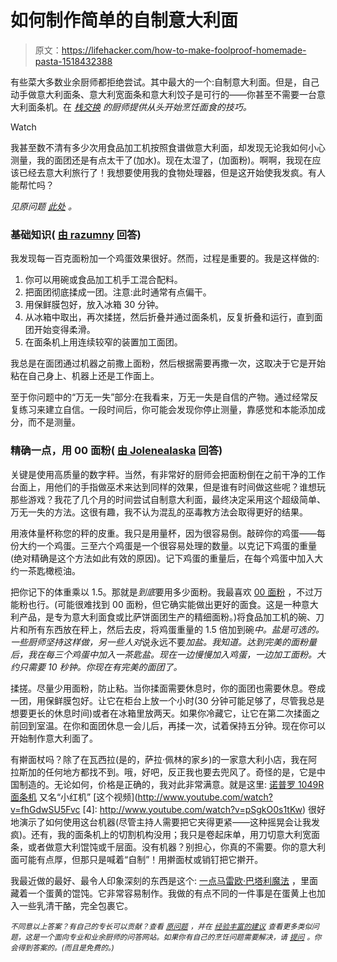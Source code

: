 # 如何制作简单的自制意大利面

> 原文：<https://lifehacker.com/how-to-make-foolproof-homemade-pasta-1518432388>

有些菜大多数业余厨师都拒绝尝试。其中最大的一个:自制意大利面。但是，自己动手做意大利面条、意大利宽面条和意大利饺子是可行的——你甚至不需要一台意大利面条机。在 [*栈交换*](http://cooking.stackexchange.com/?utm_source=lifehacker&utm_medium=syndication&utm_campaign=crowdhacker&utm_content=cooking-104) *的厨师提供从头开始烹饪面食的技巧。*

Watch

我甚至数不清有多少次用食品加工机按照食谱做意大利面，却发现无论我如何小心测量，我的面团还是有点太干了(加水)。现在太湿了，(加面粉)。啊啊，我现在应该已经去意大利旅行了！我想要使用我的食物处理器，但是这开始使我发疯。有人能帮忙吗？

*见原问题* [*此处*](http://cooking.stackexchange.com/q/36892/20183?utm_source=lifehacker&utm_medium=syndication&utm_campaign=crowdhacker&utm_content=cooking-104) *。*

### 基础知识( [由 razumny](http://cooking.stackexchange.com/a/36893/20069?utm_source=lifehacker&utm_medium=syndication&utm_campaign=crowdhacker&utm_content=cooking-104) 回答)

我发现每一百克面粉加一个鸡蛋效果很好。然而，过程是重要的。我是这样做的:

1.  你可以用碗或食品加工机手工混合配料。
2.  把面团彻底揉成一团。注意:此时通常有点偏干。
3.  用保鲜膜包好，放入冰箱 30 分钟。
4.  从冰箱中取出，再次揉搓，然后折叠并通过面条机，反复折叠和运行，直到面团开始变得柔滑。
5.  在面条机上用连续较窄的装置加工面团。

我总是在面团通过机器之前撒上面粉，然后根据需要再撒一次，这取决于它是开始粘在自己身上、机器上还是工作面上。

至于你问题中的“万无一失”部分:在我看来，万无一失是自信的产物。通过经常反复练习来建立自信。一段时间后，你可能会发现你停止测量，靠感觉和本能添加成分，而不是测量。

### 精确一点，用 00 面粉( [由 Jolenealaska](http://cooking.stackexchange.com/a/36895/20183?utm_source=lifehacker&utm_medium=syndication&utm_campaign=crowdhacker&utm_content=cooking-104) 回答)

关键是使用高质量的数字秤。当然，有非常好的厨师会把面粉倒在之前干净的工作台面上，用他们的手指做巫术来达到同样的效果，但是谁有时间做这些呢？谁想玩那些游戏？我花了几个月的时间尝试自制意大利面，最终决定采用这个超级简单、万无一失的方法。这很有趣，我不认为混乱的巫毒教方法会取得更好的结果。

用液体量杯称您的秤的皮重。我只是用量杯，因为很容易倒。敲碎你的鸡蛋——每份大约一个鸡蛋。三至六个鸡蛋是一个很容易处理的数量。以克记下鸡蛋的重量(绝对精确是这个方法如此有效的原因)。记下鸡蛋的重量后，在每个鸡蛋中加入大约一茶匙橄榄油。

把你记下的体重乘以 1.5。那就是*到底*要用多少面粉。我最喜欢 [00 面粉](http://cooking.stackexchange.com/q/27950/20183?utm_source=lifehacker&utm_medium=syndication&utm_campaign=crowdhacker&utm_content=cooking-104) ，不过万能粉也行。(可能很难找到 00 面粉，但它确实能做出更好的面食。这是一种意大利产品，是专为意大利面食或比萨饼面团生产的精细面粉。)将食品加工机的碗、刀片和所有东西放在秤上，然后去皮，将鸡蛋重量的 1.5 倍加到碗*中。盐是可选的。一些厨师坚持这样做，另一些人对*说永远不要*加盐。我知道。达到完美的面粉量后，我在每三个鸡蛋中加入一茶匙盐。现在一边慢慢加入鸡蛋，一边加工面粉。大约只需要 10 秒钟。你现在有完美的面团了。*

揉搓。尽量少用面粉，防止粘。当你揉面需要休息时，你的面团也需要休息。卷成一团，用保鲜膜包好。让它在柜台上放一个小时(30 分钟可能足够了，尽管我总是想要更长的休息时间)或者在冰箱里放两天。如果你冷藏它，让它在第二次揉面之前回到室温。在你和面团休息一会儿后，再揉一次，试着保持五分钟。现在你可以开始制作意大利面了。

有擀面杖吗？除了在瓦西拉(是的，萨拉·佩林的家乡)的一家意大利小店，我在阿拉斯加的任何地方都找不到。哦，好吧，反正我也要去兜风了。奇怪的是，它是中国制造的。无论如何，价格是正确的，我对此非常满意。就是这里: [诺普罗 1049R 面条机](https://www.amazon.com/dp/B008VD7T20?asc_campaign=InlineText&asc_refurl=https://lifehacker.com/how-to-make-foolproof-homemade-pasta-1518432388&asc_source=&linkCode=ogi&psc=1&smid=A1TWYVWG4QDVKK&tag=kinjalifehackerlink-20&th=1) 又名“小红机” [这个视频](http://www.youtube.com/watch?v=fhGdwSU5Fvc [4]: http://www.youtube.com/watch?v=pSgkO0s1tKw) 很好地演示了如何使用这台机器(尽管主持人需要把它夹得更紧——这种摇晃会让我发疯)。还有，我的面条机上的切割机构没用；我只是卷起床单，用刀切意大利宽面条，或者做意大利馄饨或千层面。没有机器？别担心，你真的不需要。你的意大利面可能有点厚，但那只是喊着“自制”！用擀面杖或销钉把它擀开。

我最近做的最好、最令人印象深刻的东西是这个: [一点马雷欧·巴塔利魔法](http://cooking.stackexchange.com/q/32332/20183?utm_source=lifehacker&utm_medium=syndication&utm_campaign=crowdhacker&utm_content=cooking-104) ，里面藏着一个蛋黄的馄饨。它非常容易制作。我做的有点不同的一件事是在蛋黄上也加入一些乳清干酪，完全包裹它。

<small>*不同意以上答案？有自己的专长可以贡献？查看*</small> [<small>*原问题*</small>](http://cooking.stackexchange.com/q/36892/20183?utm_source=lifehacker&utm_medium=syndication&utm_campaign=crowdhacker&utm_content=cooking-104) <small>*，并在*</small> [<small>*经验丰富的建议*</small>](http://cooking.stackexchange.com/?utm_source=lifehacker&utm_medium=syndication&utm_campaign=crowdhacker&utm_content=cooking-104) <small>*查看更多类似问题，这是一个面向专业和业余厨师的问答网站。如果你有自己的烹饪问题需要解决，请*</small> [<small>*提问*</small>](http://cooking.stackexchange.com/questions/ask?utm_source=lifehacker&utm_medium=syndication&utm_campaign=crowdhacker&utm_content=cooking-104) <small>*。你会得到答案的。(而且是免费的。)*</small>